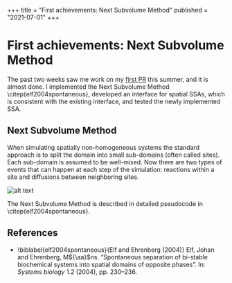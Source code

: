 +++
title = "First achievements: Next Subvolume Method"
published = "2021-07-01"
+++

# First achievements: Next Subvolume Method
The past two weeks saw me work on my [first PR](https://github.com/SciML/DiffEqJump.jl/pull/183) this summer, and it is almost done. I implemented the Next Subvolume Method \citep{elf2004spontaneous}, developed an interface for spatial SSAs, which is consistent with the existing interface, and tested the newly implemented SSA.

## Next Subvolume Method
When simulating spatially non-homogeneous systems the standard approach is to split the domain into small sub-domains (often called sites). Each sub-domain is assumed to be well-mixed. Now there are two types of events that can happen at each step of the simulation: reactions within a site and diffusions between neighboring sites.

![alt text](_assets/dna_diffusion_movie_10fps.gif)

The Next Subvolume Method is described in detailed pseudocode in \citep{elf2004spontaneous}.

## References

* \biblabel{elf2004spontaneous}{Elf and Ehrenberg (2004)} Elf, Johan and Ehrenberg, M${\aa}$ns. “Spontaneous separation of bi-stable biochemical systems into spatial domains of opposite phases”. In: _Systems biology_ 1.2 (2004), pp. 230–236.
